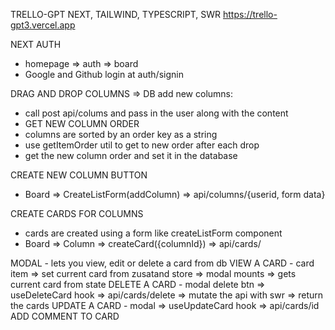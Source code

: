 TRELLO-GPT
NEXT, TAILWIND, TYPESCRIPT, SWR
https://trello-gpt3.vercel.app

NEXT AUTH
- homepage => auth => board
- Google and Github login at auth/signin

DRAG AND DROP COLUMNS => DB
add new columns:
- call post api/colums and pass in the user along with the content
- GET NEW COLUMN ORDER
 - columns are sorted by an order key as a string
 - use getItemOrder util to get to new order after each drop
 - get the new column order and set it in the database

 CREATE NEW COLUMN BUTTON
 - Board => CreateListForm(addColumn) => api/columns/{userid, form data}

 CREATE CARDS FOR COLUMNS
 - cards are created using a form like createListForm component
 - Board => Column => createCard({columnId}) => api/cards/

  MODAL - lets you view, edit or delete a card from db
    VIEW A CARD - card item => set current card from zusatand store => modal mounts => gets current card from state
    DELETE A CARD
      - modal delete btn => useDeleteCard hook => api/cards/delete => mutate the api with swr => return the cards
    UPDATE A CARD
      - modal => useUpdateCard hook => api/cards/id
    ADD COMMENT TO CARD


